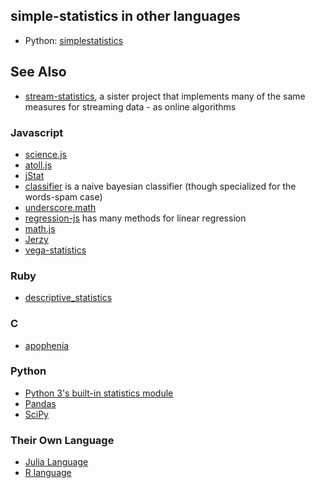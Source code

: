 ## simple-statistics in other languages

* Python: [simplestatistics](https://github.com/sheriferson/simplestatistics)

## See Also

* [stream-statistics](https://github.com/tmcw/stream-statistics), a sister project that implements
  many of the same measures for streaming data - as online algorithms

### Javascript

* [science.js](https://github.com/jasondavies/science.js)
* [atoll.js](https://github.com/nsfmc/atoll.js)
* [jStat](http://www.jstat.org/)
* [classifier](https://github.com/harthur/classifier) is a naive bayesian classifier (though specialized for the words-spam case)
* [underscore.math](https://github.com/syntagmatic/underscore.math/blob/master/underscore.math.js)
* [regression-js](https://github.com/Tom-Alexander/regression-js) has many methods for linear regression
* [math.js](https://github.com/josdejong/mathjs)
* [Jerzy](https://github.com/pieterprovoost/jerzy)
* [vega-statistics](https://github.com/vega/vega-statistics)

### Ruby

* [descriptive_statistics](https://github.com/thirtysixthspan/descriptive_statistics)

### C

* [apophenia](https://github.com/b-k/apophenia)

### Python

* [Python 3's built-in statistics module](https://docs.python.org/3/library/statistics.html)
* [Pandas](http://pandas.pydata.org/)
* [SciPy](http://www.scipy.org/)

### Their Own Language

* [Julia Language](http://julialang.org/)
* [R language](http://www.r-project.org/)

